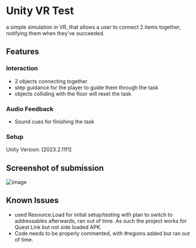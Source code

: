 # Unity VR Test

a simple simulation in VR, that allows a user to connect 2 items together, notifying them when they've succeeded.

## Features

### Interaction
- 2 objects connecting together
- step guidance for the player to guide them through the task
- objects colliding with the floor will reset the task

### Audio Feedback
- Sound cues for finishing the task

### Setup
Unity Version: [2023.2.11f1]



## Screenshot of submission
![image](https://github.com/LouisHardcastle/VRTechTest/assets/71891790/c5fb0025-6cfe-4c61-bc64-50358e670823)


## Known Issues
- used Resource.Load for initial setup/testing with plan to switch to addressables afterwards, ran out of time. As such the project works for Quest Link but not side loaded APK.
- Code needs to be properly commented, with #regions added but ran out of time.
